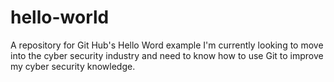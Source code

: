 # hello-world
A repository for Git Hub's Hello Word example
I'm currently looking to move into the cyber security industry and need to know how to use Git to improve my cyber security knowledge.
